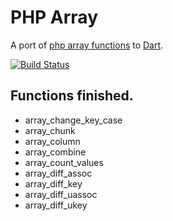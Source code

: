 PHP Array
=========

A port of [php array functions][phparray] to [Dart][dart].

[![Build Status](https://drone.io/github.com/RickySu/php_array/status.png)](https://drone.io/github.com/RickySu/php_array/latest)


## Functions finished.

* array_change_key_case
* array_chunk
* array_column
* array_combine
* array_count_values
* array_diff_assoc
* array_diff_key
* array_diff_uassoc
* array_diff_ukey


[dart]: http://www.dartlang.org/

[phparray]: www.php.net/manual/en/ref.array.php